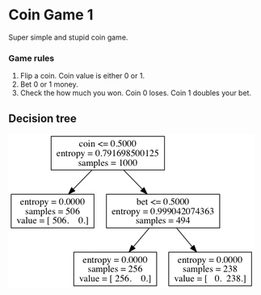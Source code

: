 # Coin Game 1

Super simple and stupid coin game.

### Game rules

1. Flip a coin. Coin value is either 0 or 1.
2. Bet 0 or 1 money.
3. Check the how much you won. Coin 0 loses. Coin 1 doubles your bet.

## Decision tree

![](tree.png)
